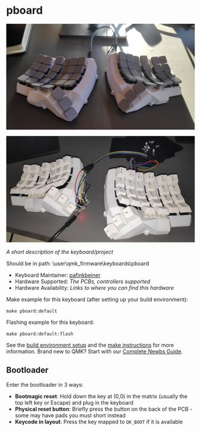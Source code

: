 # pboard

![pboard_finished](./IMG_20241127_150106.jpg)

![pboard](./img0.jpg)

*A short description of the keyboard/project*

Should be in path: \\user\qmk_firmware\keyboards\pboard

* Keyboard Maintainer: [pafinkbeiner](https://github.com/pafinkbeiner)
* Hardware Supported: *The PCBs, controllers supported*
* Hardware Availability: *Links to where you can find this hardware*

Make example for this keyboard (after setting up your build environment):

    make pboard:default

Flashing example for this keyboard:

    make pboard:default:flash

See the [build environment setup](https://docs.qmk.fm/#/getting_started_build_tools) and the [make instructions](https://docs.qmk.fm/#/getting_started_make_guide) for more information. Brand new to QMK? Start with our [Complete Newbs Guide](https://docs.qmk.fm/#/newbs).

## Bootloader

Enter the bootloader in 3 ways:

* **Bootmagic reset**: Hold down the key at (0,0) in the matrix (usually the top left key or Escape) and plug in the keyboard
* **Physical reset button**: Briefly press the button on the back of the PCB - some may have pads you must short instead
* **Keycode in layout**: Press the key mapped to `QK_BOOT` if it is available
